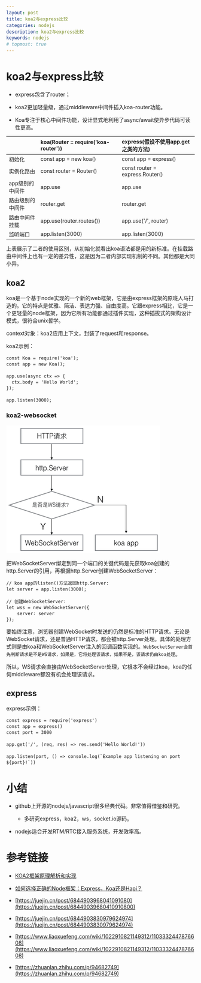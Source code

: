 ```yaml
---
layout: post
title: koa2与express比较
categories: nodejs
description: koa2与express比较
keywords: nodejs
# topmost: true
---
```


# koa2与express比较

* express包含了router；

* koa2更加轻量级，通过middleware中间件插入koa-router功能。

* Koa专注于核心中间件功能，设计显式地利用了async/await使异步代码可读性更高。

|        |   koa(Router = require('koa-router'))  |  express(假设不使用app.get之类的方法) |
| :---------- | :------ | :------ |
| 初始化      | const app = new koa() | const app = express() |
| 实例化路由   | const router = Router() | const router = express.Router() |
| app级别的中间件   | app.use | app.use |
| 路由级别的中间件   | router.get | router.get |
| 路由中间件挂载   | app.use(router.routes()) | app.use('/', router) |
| 监听端口   | app.listen(3000) | app.listen(3000) |

上表展示了二者的使用区别，从初始化就看出koa语法都是用的新标准。在挂载路由中间件上也有一定的差异性，这是因为二者内部实现机制的不同。其他都是大同小异。

## koa2
koa是一个基于node实现的一个新的web框架，它是由express框架的原班人马打造的。它的特点是优雅、简洁、表达力强、自由度高。它跟express相比，它是一个更轻量的node框架，因为它所有功能都通过插件实现，这种插拔式的架构设计模式，很符合unix哲学。


context对象：koa2应用上下文，封装了request和response。


koa2示例：
```
const Koa = require('koa');
const app = new Koa();

app.use(async ctx => {
  ctx.body = 'Hello World';
});

app.listen(3000);
```
### koa2-websocket

![koa2-websocket逻辑流程](/images/posts/js/koa2-websocket.png)

把WebSocketServer绑定到同一个端口的关键代码是先获取koa创建的http.Server的引用，再根据http.Server创建WebSocketServer：

```
// koa app的listen()方法返回http.Server:
let server = app.listen(3000);

// 创建WebSocketServer:
let wss = new WebSocketServer({
    server: server
});
```

要始终注意，浏览器创建WebSocket时发送的仍然是标准的HTTP请求。无论是WebSocket请求，还是普通HTTP请求，都会被http.Server处理。具体的处理方式则是由koa和WebSocketServer注入的回调函数实现的。`WebSocketServer会首先判断请求是不是WS请求，如果是，它将处理该请求，如果不是，该请求仍由koa处理`。

所以，WS请求会直接由WebSocketServer处理，它根本不会经过koa，koa的任何middleware都没有机会处理该请求。


## express

express示例：
```
const express = require('express')
const app = express()
const port = 3000

app.get('/', (req, res) => res.send('Hello World!'))

app.listen(port, () => console.log(`Example app listening on port ${port}!`))
```

# 小结

* github上开源的nodejs/javascript很多经典代码。非常值得借鉴和研究。
  * 多研究express，koa2，ws，socket.io源码。

* nodejs适合开发RTM/RTC接入服务系统，开发效率高。

# 参考链接

- [KOA2框架原理解析和实现](https://juejin.cn/post/6844903709592256525)

- [如何选择正确的Node框架：Express，Koa还是Hapi？](https://blog.fundebug.com/2019/05/10/express-koa-hapi/)

- [https://juejin.cn/post/6844903968041091080](https://juejin.cn/post/68449039680410910800)

- [https://juejin.cn/post/6844903830979624974](https://juejin.cn/post/6844903830979624974)

- [https://www.liaoxuefeng.com/wiki/1022910821149312/1103332447876608](https://www.liaoxuefeng.com/wiki/1022910821149312/1103332447876608)

- [https://zhuanlan.zhihu.com/p/94682749](https://zhuanlan.zhihu.com/p/94682749)
